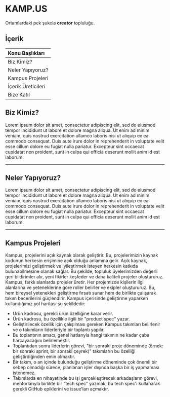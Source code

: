 # KAMP.US
Ortamlardaki pek şukela **creator** topluluğu.

## İçerik
| Konu Başlıkları  |
|:------------- |
| Biz Kimiz?|
| Neler Yapıyoruz?|
| Kampus Projeleri|
| İçerik Üreticileri|
| Bize Katıl|

## Biz Kimiz?
Lorem ipsum dolor sit amet, consectetur adipiscing elit, sed do eiusmod tempor incididunt ut labore et dolore magna aliqua. Ut enim ad minim veniam, quis nostrud exercitation ullamco laboris nisi ut aliquip ex ea commodo consequat. Duis aute irure dolor in reprehenderit in voluptate velit esse cillum dolore eu fugiat nulla pariatur. Excepteur sint occaecat cupidatat non proident, sunt in culpa qui officia deserunt mollit anim id est laborum.

------------

## Neler Yapıyoruz?
Lorem ipsum dolor sit amet, consectetur adipiscing elit, sed do eiusmod tempor incididunt ut labore et dolore magna aliqua. Ut enim ad minim veniam, quis nostrud exercitation ullamco laboris nisi ut aliquip ex ea commodo consequat. Duis aute irure dolor in reprehenderit in voluptate velit esse cillum dolore eu fugiat nulla pariatur. Excepteur sint occaecat cupidatat non proident, sunt in culpa qui officia deserunt mollit anim id est laborum.

------------

## Kampus Projeleri
Kampus, projelerini açık kaynak olarak geliştirir. Bu, projelerimizin kaynak kodunun herkesin erişimine açık olduğu anlamına gelir. Açık kaynak, projelerimizi geliştirmek ve iyileştirmek isteyen herkesin katkıda bulunabilmesine olanak sağlar. Bu şekilde, topluluk üyelerimizden değerli geri bildirimler alır, yeni fikirler keşfeder ve daha kaliteli projeler oluştururuz.
Kampus, farklı alanlarda projeler üretir. Her projemizde kişilerin ilgi alanlarına ve yeteneklerine göre roller belirler ve ekipler oluştururuz. Bu, hem bireysel yetenekleri geliştirme fırsatı sunar hem de birlikte çalışarak takım becerilerini güçlendirir.
Kampus içerisinde geliştirme yaparken kullandığımız yol haritası şu şekildedir:
- Ürün kadrosu, gerekli ürün özelliğine karar verir.
- Ürün kadrosu, bu özellikle ilgili bir "product spec" yazar.
- Geliştirilecek özellik için çalışılması gereken Kampus takımları belirlenir ve o takımların liderleriyle bir toplantı yapılır.
- Bu toplantının amacı, genel hatlarıyla hangi takımın ne kadar çaba harcayacağını belirlemektir.
- Toplantıdan sonra liderlerin görevi, "bir sonraki proje döneminde (örnek: bir sonraki sprint, bir sonraki çeyrek)" takımların bu özelliği geliştirdiğinden emin olmaktır.
- Bir takım, o an içinde bulunduğu geliştirme döneminde çok önemli bir sebep olmadığı sürece, planlanan işler dışında başka bir iş yapmaması istenemez.
- Takımlarda en nihayetinde bu işi gerçekleştirecek arkadaşların görevi, mentorlarıyla birlikte bir "tech spec" yazmak, bu tech spec'i kullanarak gerekli GitHub epiklerini ve issue'ları açmaktır.
